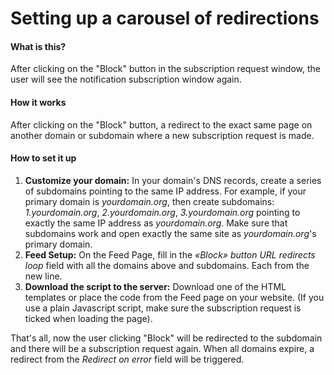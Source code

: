 # Setting up a carousel of redirections
#### What is this?
After clicking on the "Block" button in the subscription request window, the user will see the notification subscription window again.

#### How it works
After clicking on the "Block" button, a redirect to the exact same page on another domain or subdomain where a new subscription request is made.

#### How to set it up

1. **Customize your domain:** In your domain's DNS records, create a series of subdomains pointing to the same IP address. For example, if your primary domain is _yourdomain.org_, then create subdomains: _1.yourdomain.org_, _2.yourdomain.org_, _3.yourdomain.org_ pointing to exactly the same IP address as _yourdomain.org_. Make sure that subdomains work and open exactly the same site as _yourdomain.org_'s primary domain.
2. **Feed Setup:** On the Feed Page, fill in the _«Block» button URL redirects loop_ field with all the domains above and subdomains. Each from the new line.
3. **Download the script to the server:** Download one of the HTML templates or place the code from the Feed page on your website. (If you use a plain Javascript script, make sure the subscription request is ticked when loading the page).

That's all, now the user clicking "Block" will be redirected to the subdomain and there will be a subscription request again. When all domains expire, a redirect from the *Redirect on error* field will be triggered.
